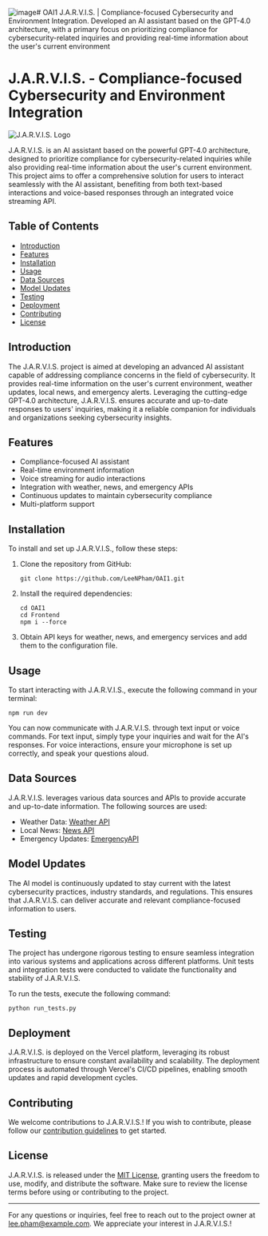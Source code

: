 ![image](https://github.com/LeeNPham/OAI1/assets/107651857/6228cc49-b0ee-4f83-b0f2-de95408db939)# OAI1
J.A.R.V.I.S. | Compliance-focused Cybersecurity and Environment Integration. Developed an AI assistant based on the GPT-4.0 architecture, with a primary focus on prioritizing compliance for cybersecurity-related inquiries and providing real-time information about the user's current environment

# J.A.R.V.I.S. - Compliance-focused Cybersecurity and Environment Integration

![J.A.R.V.I.S. Logo]([https://your-image-url-here.com](https://wallpapers.com/images/hd/jarvis-4k-no-words-2wff7e5lqi91i9xf.jpg))

J.A.R.V.I.S. is an AI assistant based on the powerful GPT-4.0 architecture, designed to prioritize compliance for cybersecurity-related inquiries while also providing real-time information about the user's current environment. This project aims to offer a comprehensive solution for users to interact seamlessly with the AI assistant, benefiting from both text-based interactions and voice-based responses through an integrated voice streaming API.

## Table of Contents

- [Introduction](#introduction)
- [Features](#features)
- [Installation](#installation)
- [Usage](#usage)
- [Data Sources](#data-sources)
- [Model Updates](#model-updates)
- [Testing](#testing)
- [Deployment](#deployment)
- [Contributing](#contributing)
- [License](#license)

## Introduction

The J.A.R.V.I.S. project is aimed at developing an advanced AI assistant capable of addressing compliance concerns in the field of cybersecurity. It provides real-time information on the user's current environment, weather updates, local news, and emergency alerts. Leveraging the cutting-edge GPT-4.0 architecture, J.A.R.V.I.S. ensures accurate and up-to-date responses to users' inquiries, making it a reliable companion for individuals and organizations seeking cybersecurity insights.

## Features

- Compliance-focused AI assistant
- Real-time environment information
- Voice streaming for audio interactions
- Integration with weather, news, and emergency APIs
- Continuous updates to maintain cybersecurity compliance
- Multi-platform support

## Installation

To install and set up J.A.R.V.I.S., follow these steps:

1. Clone the repository from GitHub:
   ```
   git clone https://github.com/LeeNPham/OAI1.git
   ```
2. Install the required dependencies:
   ```
   cd OAI1
   cd Frontend
   npm i --force
   ```
3. Obtain API keys for weather, news, and emergency services and add them to the configuration file.

## Usage

To start interacting with J.A.R.V.I.S., execute the following command in your terminal:

```
npm run dev
```

You can now communicate with J.A.R.V.I.S. through text input or voice commands. For text input, simply type your inquiries and wait for the AI's responses. For voice interactions, ensure your microphone is set up correctly, and speak your questions aloud.

## Data Sources

J.A.R.V.I.S. leverages various data sources and APIs to provide accurate and up-to-date information. The following sources are used:

- Weather Data: [Weather API](https://www.weatherapi.com)
- Local News: [News API](https://www.newsapi.org)
- Emergency Updates: [EmergencyAPI](https://www.emergencyapi.com)

## Model Updates

The AI model is continuously updated to stay current with the latest cybersecurity practices, industry standards, and regulations. This ensures that J.A.R.V.I.S. can deliver accurate and relevant compliance-focused information to users.

## Testing

The project has undergone rigorous testing to ensure seamless integration into various systems and applications across different platforms. Unit tests and integration tests were conducted to validate the functionality and stability of J.A.R.V.I.S.

To run the tests, execute the following command:

```
python run_tests.py
```

## Deployment

J.A.R.V.I.S. is deployed on the Vercel platform, leveraging its robust infrastructure to ensure constant availability and scalability. The deployment process is automated through Vercel's CI/CD pipelines, enabling smooth updates and rapid development cycles.

## Contributing

We welcome contributions to J.A.R.V.I.S.! If you wish to contribute, please follow our [contribution guidelines](CONTRIBUTING.md) to get started.

## License

J.A.R.V.I.S. is released under the [MIT License](LICENSE), granting users the freedom to use, modify, and distribute the software. Make sure to review the license terms before using or contributing to the project.

---
For any questions or inquiries, feel free to reach out to the project owner at lee.pham@example.com. We appreciate your interest in J.A.R.V.I.S.!
